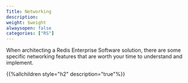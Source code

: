 ```yaml
---
Title: Networking
description: 
weight: $weight
alwaysopen: false
categories: ["RS"]
---
```

When architecting a Redis Enterprise Software solution, there are some
specific networking features that are worth your time to understand and
implement.

{{%allchildren style="h2" description="true"%}}
